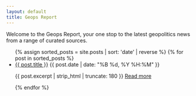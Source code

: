 ```yaml
---
layout: default
title: Geops Report
---
```


Welcome to the Geops Report, your one stop to the latest geopolitics news from a range of curated sources.

<ul class="article-list">
{% assign sorted_posts = site.posts | sort: 'date' | reverse %}
{% for post in sorted_posts %}
  <li>
    <a class="article-title" href="{{ site.baseurl }}{{ post.url }}">{{ post.title }}</a>
    <span class="article-date">{{ post.date | date: "%B %d, %Y %H:%M" }}</span>
    <p>{{ post.excerpt | strip_html | truncate: 180 }} <a class="read-more" title="{{ post.title }}" href="{{ site.baseurl }}{{ post.url }}">Read more</a></p>
  </li>
{% endfor %}
</ul>
